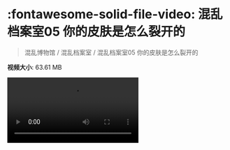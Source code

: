 # :fontawesome-solid-file-video: 混乱档案室05 你的皮肤是怎么裂开的

> 混乱博物馆 / 混乱档案室 / 混乱档案室05 你的皮肤是怎么裂开的

**视频大小**: 63.61 MB

<div class="video"><video src="https://file.hsyhx.top/archive/混乱博物馆/混乱档案室/05.mp4" controls preload>🤔 您的浏览器不支持 video 标签</video></div>